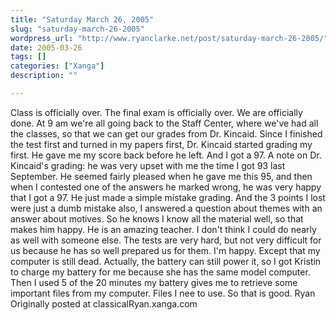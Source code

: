 ```yaml
---
title: "Saturday March 26, 2005"
slug: "saturday-march-26-2005"
wordpress_url: "http://www.ryanclarke.net/post/saturday-march-26-2005/"
date: 2005-03-26
tags: []
categories: ["Xanga"]
description: ""

---
```


Class is officially over. The final exam is officially over. We are officially done. At 9 am we're all going back to the Staff Center, where we've had all the classes, so that we can get our grades from Dr. Kincaid. Since I finished the test first and turned in my papers first, Dr. Kincaid started grading my first. He gave me my score back before he left. And I got a 97. A note on Dr. Kincaid's grading: he was very upset with me the time I got 93 last September. He seemed fairly pleased when he gave me this 95, and then when I contested one of the answers he marked wrong, he was very happy that I got a 97. He just made a simple mistake grading. And the 3 points I lost were just a dumb mistake also, I answered a question about themes with an answer about motives. So he knows I know all the material well, so that makes him happy. He is an amazing teacher. I don't think I could do nearly as well with someone else. The tests are very hard, but not very difficult for us because he has so well prepared us for them.
 I'm happy.
 Except that my computer is still dead. Actually, the battery can still power it, so I got Kristin to charge my battery for me because she has the same model computer. Then I used 5 of the 20 minutes my battery gives me to retrieve some important files from my computer. Files I nee to use. So that is good.
 Ryan
Originally posted at classicalRyan.xanga.com
